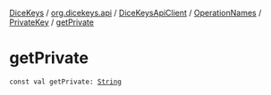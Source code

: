[DiceKeys](../../../../index.md) / [org.dicekeys.api](../../../index.md) / [DiceKeysApiClient](../../index.md) / [OperationNames](../index.md) / [PrivateKey](index.md) / [getPrivate](./get-private.md)

# getPrivate

`const val getPrivate: `[`String`](https://kotlinlang.org/api/latest/jvm/stdlib/kotlin/-string/index.html)